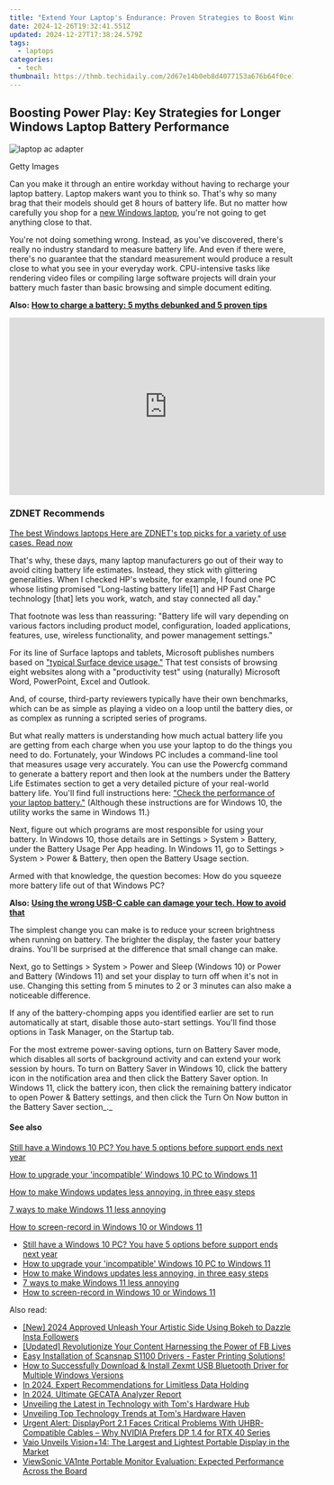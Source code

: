 ```yaml
---
title: "Extend Your Laptop's Endurance: Proven Strategies to Boost Windows System Battery Life | GadgetSphere"
date: 2024-12-26T19:32:41.551Z
updated: 2024-12-27T17:38:24.579Z
tags:
  - laptops
categories:
  - tech
thumbnail: https://thmb.techidaily.com/2d67e14b0eb8d4077153a676b64f0ce1665316566b80f80c4fccfcd9a772edaa.jpg
---
```


## Boosting Power Play: Key Strategies for Longer Windows Laptop Battery Performance

![laptop ac adapter](https://www.zdnet.com/a/img/resize/6a2546f2e01301e1aee4dea4d0d5f3ca9a659a3e/2022/06/20/6b8a184e-c08e-440e-81e7-b4c06f968a70/gettyimages-1095116094-laptop-ac-adapter.jpg?auto=webp&width=1280)

Getty Images

Can you make it through an entire workday without having to recharge your laptop battery. Laptop makers want you to think so. That's why so many brag that their models should get 8 hours of battery life. But no matter how carefully you shop for a [new Windows laptop](https://www.zdnet.com/article/best-windows-laptop/), you're not going to get anything close to that.

You're not doing something wrong. Instead, as you've discovered, there's really no industry standard to measure battery life. And even if there were, there's no guarantee that the standard measurement would produce a result close to what you see in your everyday work. CPU-intensive tasks like rendering video files or compiling large software projects will drain your battery much faster than basic browsing and simple document editing. 

**Also:** [**How to charge a battery: 5 myths debunked and 5 proven tips**](https://www.zdnet.com/article/five-smartphone-and-laptop-battery-myths/)

<!-- affiliate ads begin -->
<iframe width="560" height="315" src="https://www.youtube.com/embed/4DJKH1uY7P0?si=tCG66XVlbwSKoATj" title="YouTube video player" frameborder="0" allow="accelerometer; autoplay; clipboard-write; encrypted-media; gyroscope; picture-in-picture; web-share" referrerpolicy="strict-origin-when-cross-origin" allowfullscreen></iframe>
<!-- affiliate ads end -->

### **ZDNET** Recommends

[The best Windows laptops Here are ZDNET's top picks for a variety of use cases.  Read now](https://www.zdnet.com/article/best-windows-laptop/)

That's why, these days, many laptop manufacturers go out of their way to avoid citing battery life estimates. Instead, they stick with glittering generalities. When I checked HP's website, for example, I found one PC whose listing promised "Long-lasting battery life\[1\] and HP Fast Charge technology \[that\] lets you work, watch, and stay connected all day." 

That footnote was less than reassuring: "Battery life will vary depending on various factors including product model, configuration, loaded applications, features, use, wireless functionality, and power management settings." 

For its line of Surface laptops and tablets, Microsoft publishes numbers based on ["typical Surface device usage."](https://support.microsoft.com/en-us/surface/surface-battery-testing-and-estimated-performance-f038487c-a6c8-407d-b0b0-5737ac5e8397) That test consists of browsing eight websites along with a "productivity test" using (naturally) Microsoft Word, PowerPoint, Excel and Outlook. 

And, of course, third-party reviewers typically have their own benchmarks, which can be as simple as playing a video on a loop until the battery dies, or as complex as running a scripted series of programs. 

But what really matters is understanding how much actual battery life you are getting from each charge when you use your laptop to do the things you need to do. Fortunately, your Windows PC includes a command-line tool that measures usage very accurately. You can use the Powercfg command to generate a battery report and then look at the numbers under the Battery Life Estimates section to get a very detailed picture of your real-world battery life. You'll find full instructions here: ["Check the performance of your laptop battery."](https://www.zdnet.com/article/windows-10-tip-check-the-performance-of-your-laptop-battery/) (Although these instructions are for Windows 10, the utility works the same in Windows 11.) 

Next, figure out which programs are most responsible for using your battery. In Windows 10, those details are in Settings > System > Battery, under the Battery Usage Per App heading. In Windows 11, go to Settings > System > Power & Battery, then open the Battery Usage section. 

Armed with that knowledge, the question becomes: How do you squeeze more battery life out of that Windows PC?

**Also:** [**Using the wrong USB-C cable can damage your tech. How to avoid that**](https://www.zdnet.com/home-and-office/smart-office/using-the-wrong-usb-c-cable-can-damage-your-tech-heres-how-to-avoid-that/)

The simplest change you can make is to reduce your screen brightness when running on battery. The brighter the display, the faster your battery drains. You'll be surprised at the difference that small change can make.

Next, go to Settings > System > Power and Sleep (Windows 10) or Power and Battery (Windows 11) and set your display to turn off when it's not in use. Changing this setting from 5 minutes to 2 or 3 minutes can also make a noticeable difference.

If any of the battery-chomping apps you identified earlier are set to run automatically at start, disable those auto-start settings. You'll find those options in Task Manager, on the Startup tab.

For the most extreme power-saving options, turn on Battery Saver mode, which disables all sorts of background activity and can extend your work session by hours. To turn on Battery Saver in Windows 10, click the battery icon in the notification area and then click the Battery Saver option. In Windows 11, click the battery icon, then click the remaining battery indicator to open Power & Battery settings, and then click the Turn On Now button in the Battery Saver section_._ 

#### See also

[Still have a Windows 10 PC? You have 5 options before support ends next year](https://www.zdnet.com/article/have-a-windows-10-pc-that-cant-be-upgraded-you-have-5-options-before-support-ends-next-year/ "Still have a Windows 10 PC? You have 5 options before support ends next year")

[How to upgrade your 'incompatible' Windows 10 PC to Windows 11](https://www.zdnet.com/article/how-to-upgrade-your-incompatible-windows-10-pc-to-windows-11-two-ways/ "How to upgrade your 'incompatible' Windows 10 PC to Windows 11")

[How to make Windows updates less annoying, in three easy steps](https://www.zdnet.com/article/how-to-make-windows-update-less-annoying-in-three-easy-steps/ "How to make Windows updates less annoying, in three easy steps")

[7 ways to make Windows 11 less annoying](https://www.zdnet.com/article/seven-ways-to-make-windows-11-less-annoying/ "7 ways to make Windows 11 less annoying")

[How to screen-record in Windows 10 or Windows 11](https://www.zdnet.com/article/how-to-screen-record-in-windows-10-or-11/ "How to screen-record in Windows 10 or Windows 11")

* [Still have a Windows 10 PC? You have 5 options before support ends next year](https://www.zdnet.com/article/have-a-windows-10-pc-that-cant-be-upgraded-you-have-5-options-before-support-ends-next-year/ "Still have a Windows 10 PC? You have 5 options before support ends next year")
* [How to upgrade your 'incompatible' Windows 10 PC to Windows 11](https://www.zdnet.com/article/how-to-upgrade-your-incompatible-windows-10-pc-to-windows-11-two-ways/ "How to upgrade your 'incompatible' Windows 10 PC to Windows 11")
* [How to make Windows updates less annoying, in three easy steps](https://www.zdnet.com/article/how-to-make-windows-update-less-annoying-in-three-easy-steps/ "How to make Windows updates less annoying, in three easy steps")
* [7 ways to make Windows 11 less annoying](https://www.zdnet.com/article/seven-ways-to-make-windows-11-less-annoying/ "7 ways to make Windows 11 less annoying")
* [How to screen-record in Windows 10 or Windows 11](https://www.zdnet.com/article/how-to-screen-record-in-windows-10-or-11/ "How to screen-record in Windows 10 or Windows 11")

<ins class="adsbygoogle"
     style="display:block"
     data-ad-format="autorelaxed"
     data-ad-client="ca-pub-7571918770474297"
     data-ad-slot="1223367746"></ins>

<ins class="adsbygoogle"
     style="display:block"
     data-ad-client="ca-pub-7571918770474297"
     data-ad-slot="8358498916"
     data-ad-format="auto"
     data-full-width-responsive="true"></ins>

<span class="atpl-alsoreadstyle">Also read:</span>
<div><ul>
<li><a href="https://instagram-video-recordings.techidaily.com/new-2024-approved-unleash-your-artistic-side-using-bokeh-to-dazzle-insta-followers/"><u>[New] 2024 Approved Unleash Your Artistic Side Using Bokeh to Dazzle Insta Followers</u></a></li>
<li><a href="https://facebook-clips.techidaily.com/updated-revolutionize-your-content-harnessing-the-power-of-fb-lives/"><u>[Updated] Revolutionize Your Content Harnessing the Power of FB Lives</u></a></li>
<li><a href="https://hardware-updates.techidaily.com/1722965604427-easy-installation-of-scansnap-s1100-drivers-faster-printing-solutions/"><u>Easy Installation of Scansnap S1100 Drivers - Faster Printing Solutions!</u></a></li>
<li><a href="https://win-amazing.techidaily.com/how-to-successfully-download-and-install-zexmt-usb-bluetooth-driver-for-multiple-windows-versions/"><u>How to Successfully Download & Install Zexmt USB Bluetooth Driver for Multiple Windows Versions</u></a></li>
<li><a href="https://article-tips.techidaily.com/in-2024-expert-recommendations-for-limitless-data-holding/"><u>In 2024, Expert Recommendations for Limitless Data Holding</u></a></li>
<li><a href="https://screen-sharing-recording.techidaily.com/in-2024-ultimate-gecata-analyzer-report/"><u>In 2024, Ultimate GECATA Analyzer Report</u></a></li>
<li><a href="https://hardware-reviews.techidaily.com/unveiling-the-latest-in-technology-with-toms-hardware-hub/"><u>Unveiling the Latest in Technology with Tom's Hardware Hub</u></a></li>
<li><a href="https://hardware-reviews.techidaily.com/unveiling-top-technology-trends-at-toms-hardware-haven/"><u>Unveiling Top Technology Trends at Tom's Hardware Haven</u></a></li>
<li><a href="https://hardware-reviews.techidaily.com/urgent-alert-displayport-21-faces-critical-problems-with-uhbr-compatible-cables-why-nvidia-prefers-dp-14-for-rtx-40-series/"><u>Urgent Alert: DisplayPort 2.1 Faces Critical Problems With UHBR-Compatible Cables – Why NVIDIA Prefers DP 1.4 for RTX 40 Series</u></a></li>
<li><a href="https://hardware-reviews.techidaily.com/vaio-unveils-visionplus14-the-largest-and-lightest-portable-display-in-the-market/"><u>Vaio Unveils Vision+14: The Largest and Lightest Portable Display in the Market</u></a></li>
<li><a href="https://hardware-reviews.techidaily.com/viewsonic-va1nte-portable-monitor-evaluation-expected-performance-across-the-board/"><u>ViewSonic VA1nte Portable Monitor Evaluation: Expected Performance Across the Board</u></a></li>
</ul></div>

